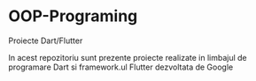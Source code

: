 # OOP-Programing
Proiecte Dart/Flutter

In acest repozitoriu sunt prezente proiecte realizate in limbajul de programare Dart si framework.ul Flutter dezvoltata de Google
